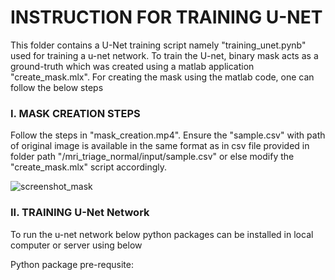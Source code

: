 # INSTRUCTION FOR TRAINING U-NET

This folder contains a U-Net training script namely "training_unet.pynb" used for training a u-net network. To train the U-net, binary mask acts as a ground-truth which was created using a matlab application "create_mask.mlx". For creating the mask using the matlab code, one can follow the below steps

### I. MASK CREATION STEPS

Follow the steps in "mask_creation.mp4". Ensure the "sample.csv" with path of original image is available in the same format as in csv file provided in folder path "/mri_triage_normal/input/sample.csv" or else modify the "create_mask.mlx" script accordingly.

![screenshot_mask](https://user-images.githubusercontent.com/56223140/185296161-d4eaa8cf-5776-484d-89a9-e6dce99784b4.png)

### II. TRAINING U-Net Network

To run the u-net network below python packages can be installed in local computer or server using below

Python package pre-requsite:

